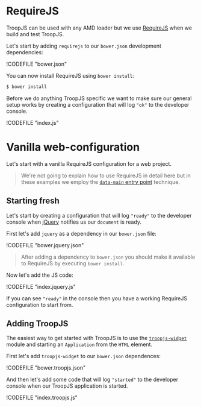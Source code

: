 # RequireJS

TroopJS can be used with any AMD loader but we use [RequireJS](http://requirejs.org/) when we build and test TroopJS.

Let's start by adding `requirejs` to our `bower.json` development dependencies:

!CODEFILE "bower.json"

You can now install RequireJS using `bower install`:

```bash
$ bower install
```

Before we do anything TroopJS specific we want to make sure our general setup works by creating a configuration that will log `"ok"` to the developer console.

!CODEFILE "index.js"

# Vanilla web-configuration

Let's start with a vanilla RequireJS configuration for a web project.

> We're not going to explain how to use RequireJS in detail here but in these examples we employ the [`data-main` entry point](http://requirejs.org/docs/api.html#data-main) technique.

## Starting fresh

Let's start by creating a configuration that will log `"ready"` to the developer console when [jQuery](http://jquery.com/) notifies us our `document` is ready.

First let's add `jquery` as a dependency in our `bower.json` file:

!CODEFILE "bower.jquery.json"

> After adding a dependency to `bower.json` you should make it available to RequireJS by executing `bower install`.

Now let's add the JS code:

!CODEFILE "index.jquery.js"

If you can see `"ready"` in the console then you have a working RequireJS configuration to start from.

## Adding TroopJS

The easiest way to get started with TroopJS is to use the [`troopjs-widget`](http://troopjs.com/troopjs-widget/) module and starting an `Application` from the `HTML` element.

First let's add `troopjs-widget` to our `bower.json` dependences:

!CODEFILE "bower.troopjs.json"

And then let's add some code that will log `"started"` to the developer console when our TroopJS application is started.

!CODEFILE "index.troopjs.js"